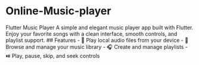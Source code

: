 # Online-Music-player
 Flutter Music Player  A simple and elegant music player app built with Flutter. Enjoy your favorite songs with a clean interface, smooth controls, and playlist support.  ## Features  - 🎵 Play local audio files from your device - 📂 Browse and manage your music library - 🎧 Create and manage playlists - ⏯️ Play, pause, skip, and seek controls 
